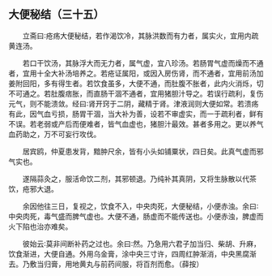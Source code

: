 ## 大便秘结（三十五）


&emsp;&emsp;立斋曰∶疮疡大便秘结，若作渴饮冷，其脉洪数而有力者，属实火，宜用内疏黄连汤。

&emsp;&emsp;若口干饮汤，其脉浮大而无力者，属气虚，宜八珍汤。若肠胃气虚而燥而不通者，宜用十全大补汤培养之。若疮证属阳，或因入房伤肾，而不通者，宜用前汤加姜附回阳，多有得生者。若饮食虽多，大便不通，而肚腹不胀者，此内火消烁，切不可通之。若肚腹痞胀，而直肠干涸不通者，宜用猪胆汁导之。若误行疏利，复伤元气，则不能溃敛。经曰∶肾开窍于二阴，藏精于肾。津液润则大便如常。若溃疡有此，因气血亏损，肠胃干涸，当大补为善，设若不审虚实，而一于疏利者，鲜有不误。若老弱或产后而便难者，皆气血虚也，猪胆汁最效。甚者多用之。更以养气血药助之，万不可妄行攻伐。

&emsp;&emsp;居宾鸥，仲夏患发背，黯肿尺余，皆有小头如铺粟状，四日矣。此真气虚而邪气实也。

&emsp;&emsp;遂隔蒜灸之，服活命饮二剂，其邪顿退。乃纯补其真阴，又将生脉散以代茶饮，疮邪大退。

&emsp;&emsp;余因他往三日，复视之，饮食不入，中央肉死，大便秘结，小便赤浊。余曰∶中央肉死，毒气盛而脾气虚也。大便不通，肠虚而不能传送也。小便赤浊，脾虚而火下陷也治亦难矣。

&emsp;&emsp;彼始云∶莫非间断补药之过也。余曰∶然。乃急用六君子加当归、柴胡、升麻，饮食渐进，大便自通。外用乌金膏，涂中央三寸许，四周红肿渐消，中央黑腐渐去。乃敷当归膏，用地黄丸与前药间服，将百剂而愈。（薛按）

